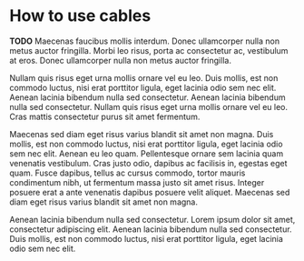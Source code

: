# How to use cables

**TODO**
Maecenas faucibus mollis interdum. Donec ullamcorper nulla non metus auctor fringilla. Morbi leo risus, porta ac consectetur ac, vestibulum at eros. Donec ullamcorper nulla non metus auctor fringilla.Nullam quis risus eget urna mollis ornare vel eu leo. Duis mollis, est non commodo luctus, nisi erat porttitor ligula, eget lacinia odio sem nec elit. Aenean lacinia bibendum nulla sed consectetur. Aenean lacinia bibendum nulla sed consectetur. Nullam quis risus eget urna mollis ornare vel eu leo. Cras mattis consectetur purus sit amet fermentum.Maecenas sed diam eget risus varius blandit sit amet non magna. Duis mollis, est non commodo luctus, nisi erat porttitor ligula, eget lacinia odio sem nec elit. Aenean eu leo quam. Pellentesque ornare sem lacinia quam venenatis vestibulum. Cras justo odio, dapibus ac facilisis in, egestas eget quam. Fusce dapibus, tellus ac cursus commodo, tortor mauris condimentum nibh, ut fermentum massa justo sit amet risus. Integer posuere erat a ante venenatis dapibus posuere velit aliquet. Maecenas sed diam eget risus varius blandit sit amet non magna.Aenean lacinia bibendum nulla sed consectetur. Lorem ipsum dolor sit amet, consectetur adipiscing elit. Aenean lacinia bibendum nulla sed consectetur. Duis mollis, est non commodo luctus, nisi erat porttitor ligula, eget lacinia odio sem nec elit.